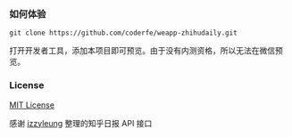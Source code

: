 ### 如何体验

```shell
git clone https://github.com/coderfe/weapp-zhihudaily.git
```

打开开发者工具，添加本项目即可预览。由于没有内测资格，所以无法在微信预览。

### License

[MIT License](https://github.com/coderfe/weapp-zhihudaily/blob/master/LICENSE)

感谢 [izzyleung](https://github.com/izzyleung) 整理的知乎日报 API 接口
